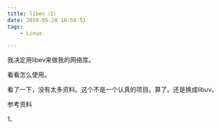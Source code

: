 ```yaml
---
title: libev（1）
date: 2019-05-28 16:50:51
tags:
	- Linux

---
```




我决定用libev来做我的网络库。

看看怎么使用。

看了一下，没有太多资料。这个不是一个认真的项目。算了。还是换成libuv。





参考资料

1、

